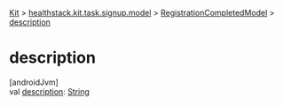 
[Kit](../../../kit.html) > [healthstack.kit.task.signup.model](../index.html) > [RegistrationCompletedModel](index.html) > [description](description.html)



# description



[androidJvm]\
val [description](description.html): [String](https://kotlinlang.org/api/latest/jvm/stdlib/kotlin/-string/index.html)




